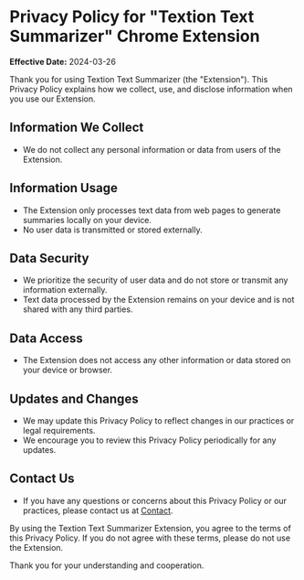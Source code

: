 # Privacy Policy for "Textion Text Summarizer" Chrome Extension

**Effective Date:** 2024-03-26

Thank you for using Textion Text Summarizer (the "Extension"). This Privacy Policy explains how we collect, use, and disclose information when you use our Extension.

## Information We Collect

- We do not collect any personal information or data from users of the Extension.

## Information Usage

- The Extension only processes text data from web pages to generate summaries locally on your device.
- No user data is transmitted or stored externally.

## Data Security

- We prioritize the security of user data and do not store or transmit any information externally.
- Text data processed by the Extension remains on your device and is not shared with any third parties.

## Data Access

- The Extension does not access any other information or data stored on your device or browser.

## Updates and Changes

- We may update this Privacy Policy to reflect changes in our practices or legal requirements.
- We encourage you to review this Privacy Policy periodically for any updates.

## Contact Us

- If you have any questions or concerns about this Privacy Policy or our practices, please contact us at [Contact](bitsgraph@gmail.com).

By using the Textion Text Summarizer Extension, you agree to the terms of this Privacy Policy. If you do not agree with these terms, please do not use the Extension.

Thank you for your understanding and cooperation.
